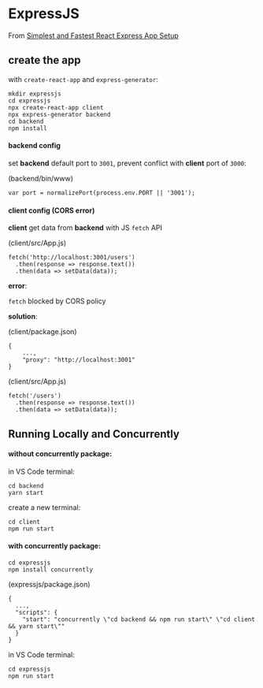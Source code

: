 # ExpressJS

From [Simplest and Fastest React Express App Setup](https://medium.com/@ABiasedHypocrite/simplest-and-fastest-react-express-app-setup-8497ed8db0d1)

## create the app 

with `create-react-app` and `express-generator`:

```
mkdir expressjs
cd expressjs
npx create-react-app client
npx express-generator backend
cd backend
npm install
```

#### backend config

set **backend** default port  to `3001`, prevent conflict with **client** port of `3000`:

(backend/bin/www)

```
var port = normalizePort(process.env.PORT || '3001');
```

#### client config (CORS error)

**client** get data from **backend** with JS `fetch` API

(client/src/App.js)
```
fetch('http://localhost:3001/users')
  .then(response => response.text())
  .then(data => setData(data));
```

**error**: 

`fetch` blocked by CORS policy

**solution**:

(client/package.json)

```
{
    ...,
    "proxy": "http://localhost:3001"
}
```

(client/src/App.js)

```
fetch('/users')
  .then(response => response.text())
  .then(data => setData(data));
```

## Running Locally and Concurrently

#### without concurrently package:

in VS Code terminal:
```
cd backend
yarn start
```

create a new terminal:
```
cd client
npm run start
```

#### with concurrently package:

```
cd expressjs
npm install concurrently
```

(expressjs/package.json)
```
{
  ...,
  "scripts": {
    "start": "concurrently \"cd backend && npm run start\" \"cd client && yarn start\""
  }
}
```

in VS Code terminal:
```
cd expressjs
npm run start
```
